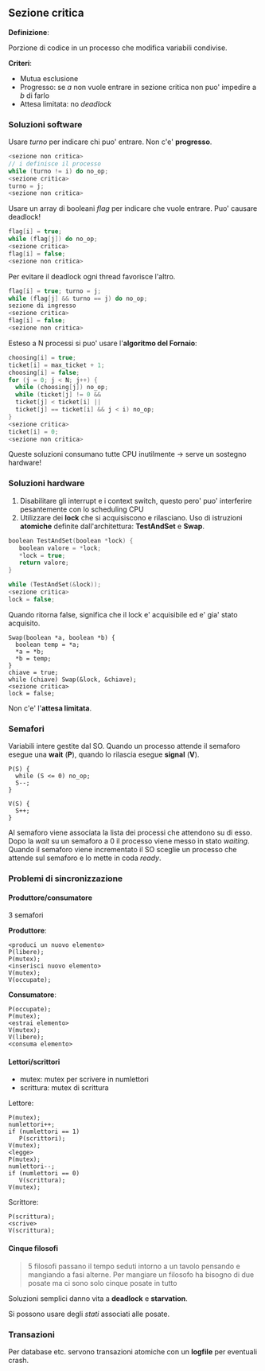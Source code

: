 ## Sezione critica

**Definizione**:

Porzione di codice in un processo che modifica variabili condivise.


**Criteri**:
- Mutua esclusione
- Progresso: se *a* non vuole entrare in sezione critica non puo' impedire a *b* di farlo
- Attesa limitata: no *deadlock*

### Soluzioni software

Usare *turno* per indicare chi puo' entrare.
Non c'e' **progresso**.

```c
<sezione non critica>
// i definisce il processo
while (turno != i) do no_op;
<sezione critica>
turno = j;
<sezione non critica>
```

Usare un array di booleani *flag* per indicare che vuole entrare.
Puo' causare deadlock!

```c
flag[i] = true;
while (flag[j]) do no_op;
<sezione critica>
flag[i] = false;
<sezione non critica>
```

Per evitare il deadlock ogni thread favorisce l'altro.

```c
flag[i] = true; turno = j;
while (flag[j] && turno == j) do no_op;
sezione di ingresso
<sezione critica>
flag[i] = false;
<sezione non critica>
```

Esteso a N processi si puo' usare l'**algoritmo del Fornaio**:

```c
choosing[i] = true;
ticket[i] = max_ticket + 1;
choosing[i] = false;
for (j = 0; j < N; j++) {
  while (choosing[j]) no_op;
  while (ticket[j] != 0 &&
  ticket[j] < ticket[i] ||
  ticket[j] == ticket[i] && j < i) no_op;
}
<sezione critica>
ticket[i] = 0;
<sezione non critica>
```

Queste soluzioni consumano tutte CPU inutilmente -> serve un sostegno hardware!

### Soluzioni hardware

1. Disabilitare gli interrupt e i context switch, questo pero' puo' interferire pesantemente con lo scheduling CPU
2. Utilizzare dei **lock** che si acquisiscono e rilasciano. Uso di istruzioni **atomiche** definite dall'architettura: **TestAndSet** e **Swap**.

```c
boolean TestAndSet(boolean *lock) {
   boolean valore = *lock;
   *lock = true;
   return valore;
}

while (TestAndSet(&lock));
<sezione critica>
lock = false;
```

Quando ritorna false, significa che il lock e' acquisibile ed e' gia' stato acquisito.

```
Swap(boolean *a, boolean *b) {
  boolean temp = *a;
  *a = *b;
  *b = temp;
}
chiave = true;
while (chiave) Swap(&lock, &chiave);
<sezione critica>
lock = false;
```

Non c'e' l'**attesa limitata**.

### Semafori

Variabili intere gestite dal SO. Quando un processo attende il semaforo esegue una **wait** (**P**), quando lo rilascia esegue **signal** (**V**).


```
P(S) {
  while (S <= 0) no_op;
  S--;
}

V(S) {
  S++;
}
```

Al semaforo viene associata la lista dei processi che attendono su di esso. Dopo la *wait* su un semaforo a 0 il processo viene messo in stato *waiting*. Quando il semaforo viene incrementato il SO sceglie un processo che attende sul semaforo e lo mette in coda *ready*.


### Problemi di sincronizzazione

#### Produttore/consumatore

3 semafori

**Produttore**:
```
<produci un nuovo elemento>
P(libere);
P(mutex);
<inserisci nuovo elemento>
V(mutex);
V(occupate);
```

**Consumatore**:
```
P(occupate);
P(mutex);
<estrai elemento>
V(mutex);
V(libere);
<consuma elemento>
```


#### Lettori/scrittori

- mutex: mutex per scrivere in numlettori
- scrittura: mutex di scrittura

Lettore:
```
P(mutex);
numlettori++;
if (numlettori == 1)
   P(scrittori);
V(mutex);
<legge>
P(mutex);
numlettori--­­;
if (numlettori == 0)
   V(scrittura);
V(mutex);
```

Scrittore:
```
P(scrittura);
<scrive>
V(scrittura);
```

#### Cinque filosofi

> 5 filosofi passano il tempo seduti intorno a un tavolo pensando e mangiando a fasi alterne. Per mangiare un filosofo ha bisogno di due posate ma ci sono solo cinque posate in tutto

Soluzioni semplici danno vita a **deadlock** e **starvation**.

Si possono usare degli *stati* associati alle posate.


### Transazioni

Per database etc. servono transazioni atomiche con un **logfile** per eventuali crash.
